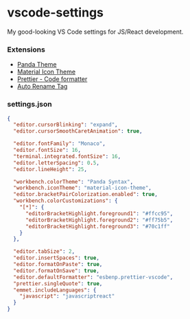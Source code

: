 # vscode-settings

My good-looking VS Code settings for JS/React development.

### Extensions

- [Panda Theme](https://marketplace.visualstudio.com/items?itemName=tinkertrain.theme-panda)
- [Material Icon Theme](https://marketplace.visualstudio.com/items?itemName=PKief.material-icon-theme)
- [Prettier - Code formatter](https://marketplace.visualstudio.com/items?itemName=esbenp.prettier-vscode)
- [Auto Rename Tag](https://marketplace.visualstudio.com/items?itemName=formulahendry.auto-rename-tag)

### settings.json

```json
{
  "editor.cursorBlinking": "expand",
  "editor.cursorSmoothCaretAnimation": true,

  "editor.fontFamily": "Monaco",
  "editor.fontSize": 16,
  "terminal.integrated.fontSize": 16,
  "editor.letterSpacing": 0.5,
  "editor.lineHeight": 25,

  "workbench.colorTheme": "Panda Syntax",
  "workbench.iconTheme": "material-icon-theme",
  "editor.bracketPairColorization.enabled": true,
  "workbench.colorCustomizations": {
    "[*]": {
      "editorBracketHighlight.foreground1": "#ffcc95",
      "editorBracketHighlight.foreground2": "#ff75b5",
      "editorBracketHighlight.foreground3": "#70c1ff"
    }
  },

  "editor.tabSize": 2,
  "editor.insertSpaces": true,
  "editor.formatOnPaste": true,
  "editor.formatOnSave": true,
  "editor.defaultFormatter": "esbenp.prettier-vscode",
  "prettier.singleQuote": true,
  "emmet.includeLanguages": {
    "javascript": "javascriptreact"
  }
}
```
